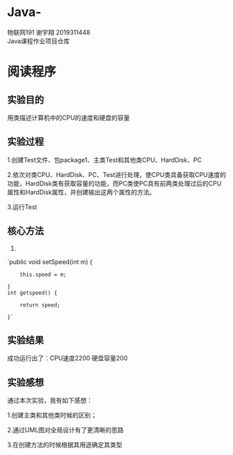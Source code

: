 # Java-  
物联网191 谢宇翔 2019311448  
Java课程作业项目仓库

# 阅读程序

## 实验目的
用类描述计算机中的CPU的速度和硬盘的容量

## 实验过程
1.创建Test文件、包package1、主类Test和其他类CPU、HardDisk、PC

2.依次对类CPU、HardDisk、PC、Test进行处理，使CPU类具备获取CPU速度的功能，HardDisk类有获取容量的功能，而PC类使PC具有前两类处理过后的CPU属性和HardDisk属性，并创建输出这两个属性的方法。

3.运行Test

## 核心方法  
1.  
`public void setSpeed(int m) {  

		this.speed = m;  
		
	}
	int getspeed() {  
	
		return speed;  
		
	}`
  

## 实验结果
成功运行出了：CPU速度2200
             硬盘容量200

## 实验感想
通过本次实验，我有如下感想：

1.创建主类和其他类时候的区别；

2.通过UML图对全局设计有了更清晰的思路

3.在创建方法的时候根据其用途确定其类型
